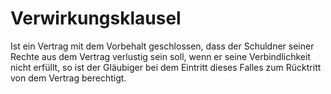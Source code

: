 # Verwirkungsklausel

Ist ein Vertrag mit dem Vorbehalt geschlossen, dass der Schuldner seiner Rechte aus dem Vertrag verlustig sein soll, wenn er seine Verbindlichkeit nicht erfüllt, so ist der Gläubiger bei dem Eintritt dieses Falles zum Rücktritt von dem Vertrag berechtigt.